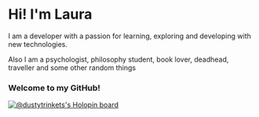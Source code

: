 # Hi! I'm Laura

I am a developer with a passion for learning, exploring and developing with new technologies.

Also I am a psychologist, philosophy student, book lover, deadhead, traveller and some other random things

### Welcome to my GitHub!

[![@dustytrinkets's Holopin board](https://holopin.me/dustytrinkets)](https://holopin.io/@dustytrinkets)

<!--
**dustytrinkets/dustytrinkets** is a ✨ _special_ ✨ repository because its `README.md` (this file) appears on your GitHub profile.

Here are some ideas to get you started:

- 🔭 I’m currently working on ...
- 🌱 I’m currently learning ...
- 👯 I’m looking to collaborate on ...
- 🤔 I’m looking for help with ...
- 💬 Ask me about ...
- 📫 How to reach me: ...
- 😄 Pronouns: ...
- ⚡ Fun fact: ...


[![@dustytrinkets's Holopin board](https://holopin.io/api/user/board?user=dustytrinkets)](https://holopin.io/@dustytrinkets)

-->
